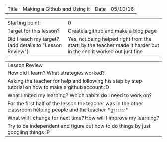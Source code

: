 <table style="width:100%">
  <tr>
    <td>Title</td>
    <td>Making a Github and Using it</td>
    <td>Date</td>
    <td>05/10/16</td>
  </tr>
</table>


<table style="width:100%">
  <tr>
    <td>Starting point:</td>
    <td>0</td>
  </tr>
  <tr>
    <td>Target for this lesson?</td>
    <td>Create a github and make a blog page</td>
  </tr>
  <tr>
    <td>Did I reach my target? 
(add details to "Lesson Review")</td>
    <td>Yes, not being helped right from the start, by the teacher made it harder but in the end it worked out just fine</td>
  </tr>
</table>

<table style="width:100%">
  <tr>
    <td>Lesson Review</td>
  </tr>
  <tr>
    <td>How did I learn? What strategies worked?</td>
  </tr>
  <tr>
    <td>Asking the teacher for help and following his step by step tutorial on how to make a github account :D</td>
  </tr>
  <tr>
    <td>What limited my learning? Which habits do I need to work on? </td>
  </tr>
  <tr>
    <td>For the first half of the lesson the teacher was in the other classroom helping people and the teacher *grrrrrr*</td>
  </tr>
  <tr>
    <td>What will I change for next time? How will I improve my learning?</td>
  </tr>
  <tr>
    <td>Try to be independent and figure out how to do things by just googling things :P</td>
  </tr>
</table>



